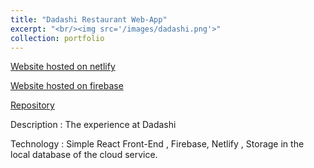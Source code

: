 ```yaml
---
title: "Dadashi Restaurant Web-App"
excerpt: "<br/><img src='/images/dadashi.png'>"
collection: portfolio
---
```


[Website hosted on netlify](https://dadashi.netlify.app/)

[Website hosted on firebase](https://dada-4274c.firebaseapp.com/)

[Repository](https://github.com/yida-li/Dadashi)

Description : The experience at Dadashi

Technology : Simple React Front-End , Firebase, Netlify , Storage in the local database of the cloud service.

